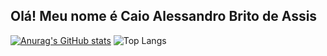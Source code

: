 ## Olá! Meu nome é Caio Alessandro Brito de Assis

[![Anurag's GitHub stats](https://github-readme-stats.vercel.app/api?username=CaioAssis&show_icons=true&theme=transparent&title_color=00FF00&text_color=00A300&icon_color=00FF00)](https://github.com/CaioAssis)
![Top Langs](https://github-readme-stats.vercel.app/api/top-langs/?username=CaioAssis&theme=transparent&title_color=00FF00&text_color=00A300&layout=compact)

<!--
**CaioAssis/CaioAssis** is a ✨ _special_ ✨ repository because its `README.md` (this file) appears on your GitHub profile.

Here are some ideas to get you started:

- 🔭 I’m currently working on ...
- 🌱 I’m currently learning ...
- 👯 I’m looking to collaborate on ...
- 🤔 I’m looking for help with ...
- 💬 Ask me about ...
- 📫 How to reach me: ...
- 😄 Pronouns: ...
- ⚡ Fun fact: ...
-->
